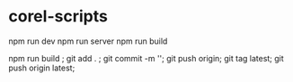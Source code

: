 # corel-scripts
npm run dev
npm run server
npm run build

npm run build ; git add . ; git commit -m ''; git push origin; git tag latest; git push origin latest;